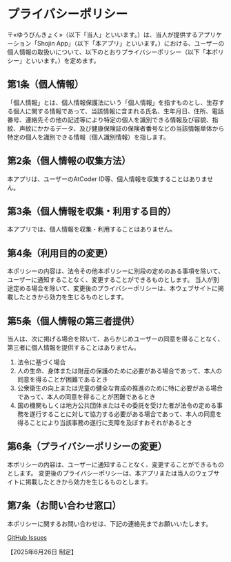 # プライバシーポリシー

 〒«ゆうびんきょく»（以下「当人」といいます。）は、当人が提供するアプリケーション「Shojin App」（以下「本アプリ」といいます。）における、ユーザーの個人情報の取扱いについて、以下のとおりプライバシーポリシー（以下「本ポリシー」といいます。）を定めます。

## 第1条（個人情報）

「個人情報」とは、個人情報保護法にいう「個人情報」を指すものとし、生存する個人に関する情報であって、当該情報に含まれる氏名、生年月日、住所、電話番号、連絡先その他の記述等により特定の個人を識別できる情報及び容貌、指紋、声紋にかかるデータ、及び健康保険証の保険者番号などの当該情報単体から特定の個人を識別できる情報（個人識別情報）を指します。

## 第2条（個人情報の収集方法）

本アプリは、ユーザーのAtCoder ID等、個人情報を収集することはありません。

## 第3条（個人情報を収集・利用する目的）

本アプリでは、個人情報を収集・利用することはありません。

## 第4条（利用目的の変更）

 本ポリシーの内容は、法令その他本ポリシーに別段の定めのある事項を除いて、ユーザーに通知することなく、変更することができるものとします。
 当人が別途定める場合を除いて、変更後のプライバシーポリシーは、本ウェブサイトに掲載したときから効力を生じるものとします。

## 第5条（個人情報の第三者提供）

 当人は、次に掲げる場合を除いて、あらかじめユーザーの同意を得ることなく、第三者に個人情報を提供することはありません。

1.  法令に基づく場合
2.  人の生命、身体または財産の保護のために必要がある場合であって、本人の同意を得ることが困難であるとき
3.  公衆衛生の向上または児童の健全な育成の推進のために特に必要がある場合であって、本人の同意を得ることが困難であるとき
4.  国の機関もしくは地方公共団体またはその委託を受けた者が法令の定める事務を遂行することに対して協力する必要がある場合であって、本人の同意を得ることにより当該事務の遂行に支障を及ぼすおそれがあるとき

## 第6条（プライバシーポリシーの変更）

 本ポリシーの内容は、ユーザーに通知することなく、変更することができるものとします。
 変更後のプライバシーポリシーは、本アプリまたは当人のウェブサイトに掲載したときから効力を生じるものとします。

## 第7条（お問い合わせ窓口）

本ポリシーに関するお問い合わせは、下記の連絡先までお願いいたします。

[GitHub Issues](https://github.com/Shojin-App/shojin_app/issues)

【2025年6月26日 制定】
